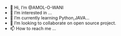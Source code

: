 - 👋 Hi, I’m @AMOL-O-WANI
- 👀 I’m interested in ...
- 🌱 I’m currently learning Python,JAVA...
- 💞️ I’m looking to collaborate on open source project.
- 📫 How to reach me ...

<!---
AMOL-O-WANI/AMOL-O-WANI is a ✨ special ✨ repository because its `README.md` (this file) appears on your GitHub profile.
You can click the Preview link to take a look at your changes.
--->
